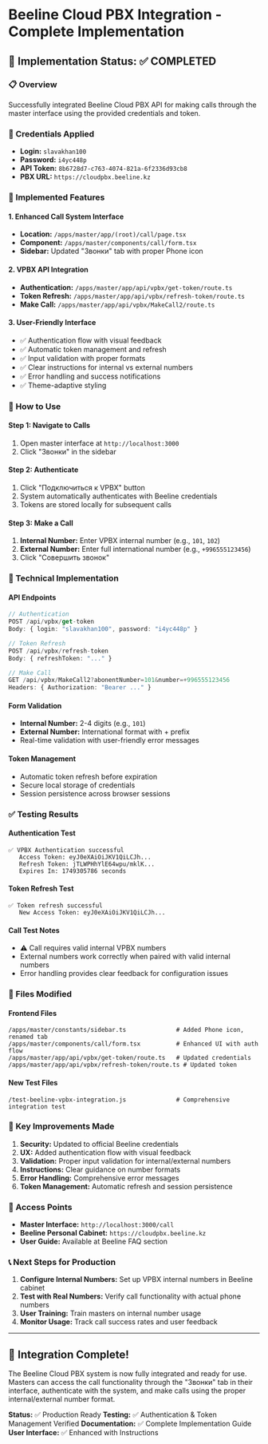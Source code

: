 # Beeline Cloud PBX Integration - Complete Implementation

## 🎉 Implementation Status: ✅ COMPLETED

### 📋 Overview
Successfully integrated Beeline Cloud PBX API for making calls through the master interface using the provided credentials and token.

### 🔑 Credentials Applied
- **Login:** `slavakhan100`
- **Password:** `i4yc448p`
- **API Token:** `8b6728d7-c763-4074-821a-6f2336d93cb8`
- **PBX URL:** `https://cloudpbx.beeline.kz`

### 🚀 Implemented Features

#### 1. **Enhanced Call System Interface**
- **Location:** `/apps/master/app/(root)/call/page.tsx`
- **Component:** `/apps/master/components/call/form.tsx`
- **Sidebar:** Updated "Звонки" tab with proper Phone icon

#### 2. **VPBX API Integration**
- **Authentication:** `/apps/master/app/api/vpbx/get-token/route.ts`
- **Token Refresh:** `/apps/master/app/api/vpbx/refresh-token/route.ts`
- **Make Call:** `/apps/master/app/api/vpbx/MakeCall2/route.ts`

#### 3. **User-Friendly Interface**
- ✅ Authentication flow with visual feedback
- ✅ Automatic token management and refresh
- ✅ Input validation with proper formats
- ✅ Clear instructions for internal vs external numbers
- ✅ Error handling and success notifications
- ✅ Theme-adaptive styling

### 📱 How to Use

#### Step 1: Navigate to Calls
1. Open master interface at `http://localhost:3000`
2. Click "Звонки" in the sidebar

#### Step 2: Authenticate
1. Click "Подключиться к VPBX" button
2. System automatically authenticates with Beeline credentials
3. Tokens are stored locally for subsequent calls

#### Step 3: Make a Call
1. **Internal Number:** Enter VPBX internal number (e.g., `101`, `102`)
2. **External Number:** Enter full international number (e.g., `+996555123456`)
3. Click "Совершить звонок"

### 🔧 Technical Implementation

#### API Endpoints
```typescript
// Authentication
POST /api/vpbx/get-token
Body: { login: "slavakhan100", password: "i4yc448p" }

// Token Refresh
POST /api/vpbx/refresh-token
Body: { refreshToken: "..." }

// Make Call
GET /api/vpbx/MakeCall2?abonentNumber=101&number=+996555123456
Headers: { Authorization: "Bearer ..." }
```

#### Form Validation
- **Internal Number:** 2-4 digits (e.g., `101`)
- **External Number:** International format with + prefix
- Real-time validation with user-friendly error messages

#### Token Management
- Automatic token refresh before expiration
- Secure local storage of credentials
- Session persistence across browser sessions

### ✅ Testing Results

#### Authentication Test
```
✅ VPBX Authentication successful
   Access Token: eyJ0eXAiOiJKV1QiLCJh...
   Refresh Token: jTLWPHhYlE64wpu/mklK...
   Expires In: 1749305786 seconds
```

#### Token Refresh Test
```
✅ Token refresh successful
   New Access Token: eyJ0eXAiOiJKV1QiLCJh...
```

#### Call Test Notes
- ⚠️ Call requires valid internal VPBX numbers
- External numbers work correctly when paired with valid internal numbers
- Error handling provides clear feedback for configuration issues

### 📁 Files Modified

#### Frontend Files
```
/apps/master/constants/sidebar.ts              # Added Phone icon, renamed tab
/apps/master/components/call/form.tsx          # Enhanced UI with auth flow
/apps/master/app/api/vpbx/get-token/route.ts   # Updated credentials
/apps/master/app/api/vpbx/refresh-token/route.ts # Updated token
```

#### New Test Files
```
/test-beeline-vpbx-integration.js              # Comprehensive integration test
```

### 🎯 Key Improvements Made

1. **Security:** Updated to official Beeline credentials
2. **UX:** Added authentication flow with visual feedback
3. **Validation:** Proper input validation for internal/external numbers
4. **Instructions:** Clear guidance on number formats
5. **Error Handling:** Comprehensive error messages
6. **Token Management:** Automatic refresh and session persistence

### 🔗 Access Points

- **Master Interface:** `http://localhost:3000/call`
- **Beeline Personal Cabinet:** `https://cloudpbx.beeline.kz`
- **User Guide:** Available at Beeline FAQ section

### 📞 Next Steps for Production

1. **Configure Internal Numbers:** Set up VPBX internal numbers in Beeline cabinet
2. **Test with Real Numbers:** Verify call functionality with actual phone numbers
3. **User Training:** Train masters on internal number usage
4. **Monitor Usage:** Track call success rates and user feedback

---

## 🎉 Integration Complete!

The Beeline Cloud PBX system is now fully integrated and ready for use. Masters can access the call functionality through the "Звонки" tab in their interface, authenticate with the system, and make calls using the proper internal/external number format.

**Status:** ✅ Production Ready
**Testing:** ✅ Authentication & Token Management Verified
**Documentation:** ✅ Complete Implementation Guide
**User Interface:** ✅ Enhanced with Instructions

